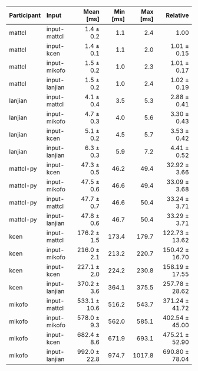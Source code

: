 | Participant | Input | Mean [ms] | Min [ms] | Max [ms] | Relative |
|:---|:---|---:|---:|---:|---:|
| mattcl | input-mattcl | 1.4 ± 0.2 | 1.1 | 2.4 | 1.00 |
| mattcl | input-kcen | 1.4 ± 0.1 | 1.1 | 2.0 | 1.01 ± 0.15 |
| mattcl | input-mikofo | 1.5 ± 0.2 | 1.0 | 2.3 | 1.01 ± 0.17 |
| mattcl | input-lanjian | 1.5 ± 0.2 | 1.0 | 2.4 | 1.02 ± 0.19 |
| lanjian | input-mattcl | 4.1 ± 0.4 | 3.5 | 5.3 | 2.88 ± 0.41 |
| lanjian | input-mikofo | 4.7 ± 0.3 | 4.0 | 5.6 | 3.30 ± 0.43 |
| lanjian | input-kcen | 5.1 ± 0.2 | 4.5 | 5.7 | 3.53 ± 0.42 |
| lanjian | input-lanjian | 6.3 ± 0.3 | 5.9 | 7.2 | 4.41 ± 0.52 |
| mattcl-py | input-kcen | 47.3 ± 0.5 | 46.2 | 49.4 | 32.92 ± 3.66 |
| mattcl-py | input-mikofo | 47.5 ± 0.6 | 46.6 | 49.4 | 33.09 ± 3.68 |
| mattcl-py | input-mattcl | 47.7 ± 0.7 | 46.6 | 50.4 | 33.24 ± 3.71 |
| mattcl-py | input-lanjian | 47.8 ± 0.6 | 46.7 | 50.4 | 33.29 ± 3.71 |
| kcen | input-mattcl | 176.2 ± 1.5 | 173.4 | 179.7 | 122.73 ± 13.62 |
| kcen | input-mikofo | 216.0 ± 2.1 | 213.2 | 220.7 | 150.42 ± 16.70 |
| kcen | input-kcen | 227.1 ± 2.0 | 224.2 | 230.8 | 158.19 ± 17.55 |
| kcen | input-lanjian | 370.2 ± 3.6 | 364.1 | 375.5 | 257.78 ± 28.62 |
| mikofo | input-mattcl | 533.1 ± 10.6 | 516.2 | 543.7 | 371.24 ± 41.72 |
| mikofo | input-mikofo | 578.0 ± 9.3 | 562.0 | 585.1 | 402.54 ± 45.00 |
| mikofo | input-kcen | 682.4 ± 8.6 | 671.9 | 693.1 | 475.21 ± 52.90 |
| mikofo | input-lanjian | 992.0 ± 22.8 | 974.7 | 1017.8 | 690.80 ± 78.04 |
